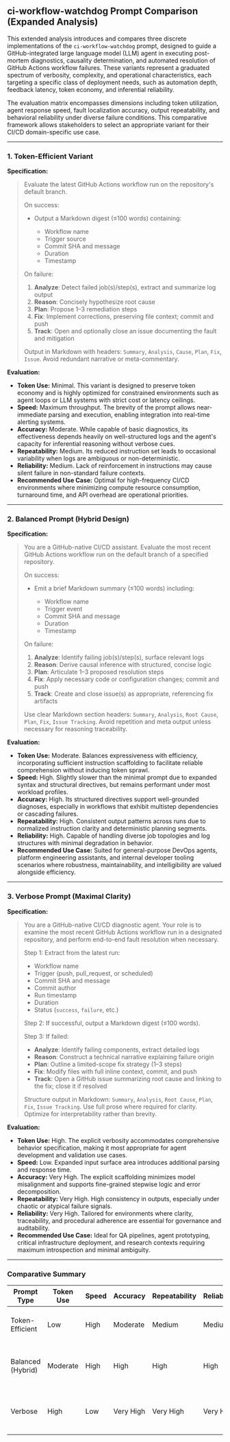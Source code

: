 ## ci-workflow-watchdog Prompt Comparison (Expanded Analysis)

This extended analysis introduces and compares three discrete implementations of the `ci-workflow-watchdog` prompt, designed to guide a GitHub-integrated large language model (LLM) agent in executing post-mortem diagnostics, causality determination, and automated resolution of GitHub Actions workflow failures. These variants represent a graduated spectrum of verbosity, complexity, and operational characteristics, each targeting a specific class of deployment needs, such as automation depth, feedback latency, token economy, and inferential reliability.

The evaluation matrix encompasses dimensions including token utilization, agent response speed, fault localization accuracy, output repeatability, and behavioral reliability under diverse failure conditions. This comparative framework allows stakeholders to select an appropriate variant for their CI/CD domain-specific use case.

---

### 1. Token-Efficient Variant

**Specification:**

> Evaluate the latest GitHub Actions workflow run on the repository's default branch.
>
> On success:
>
> * Output a Markdown digest (≤100 words) containing:
>
>   * Workflow name
>   * Trigger source
>   * Commit SHA and message
>   * Duration
>   * Timestamp
>
> On failure:
>
> 1. **Analyze**: Detect failed job(s)/step(s), extract and summarize log output
> 2. **Reason**: Concisely hypothesize root cause
> 3. **Plan**: Propose 1–3 remediation steps
> 4. **Fix**: Implement corrections, preserving file context; commit and push
> 5. **Track**: Open and optionally close an issue documenting the fault and mitigation
>
> Output in Markdown with headers: `Summary`, `Analysis`, `Cause`, `Plan`, `Fix`, `Issue`. Avoid redundant narrative or meta-commentary.

**Evaluation:**

* **Token Use:** Minimal. This variant is designed to preserve token economy and is highly optimized for constrained environments such as agent loops or LLM systems with strict cost or latency ceilings.
* **Speed:** Maximum throughput. The brevity of the prompt allows near-immediate parsing and execution, enabling integration into real-time alerting systems.
* **Accuracy:** Moderate. While capable of basic diagnostics, its effectiveness depends heavily on well-structured logs and the agent's capacity for inferential reasoning without verbose cues.
* **Repeatability:** Medium. Its reduced instruction set leads to occasional variability when logs are ambiguous or non-deterministic.
* **Reliability:** Medium. Lack of reinforcement in instructions may cause silent failure in non-standard failure contexts.
* **Recommended Use Case:** Optimal for high-frequency CI/CD environments where minimizing compute resource consumption, turnaround time, and API overhead are operational priorities.

---

### 2. Balanced Prompt (Hybrid Design)

**Specification:**

> You are a GitHub-native CI/CD assistant. Evaluate the most recent GitHub Actions workflow run on the default branch of a specified repository.
>
> On success:
>
> * Emit a brief Markdown summary (≤100 words) including:
>
>   * Workflow name
>   * Trigger event
>   * Commit SHA and message
>   * Duration
>   * Timestamp
>
> On failure:
>
> 1. **Analyze**: Identify failing job(s)/step(s), surface relevant logs
> 2. **Reason**: Derive causal inference with structured, concise logic
> 3. **Plan**: Articulate 1–3 proposed resolution steps
> 4. **Fix**: Apply necessary code or configuration changes; commit and push
> 5. **Track**: Create and close issue(s) as appropriate, referencing fix artifacts
>
> Use clear Markdown section headers: `Summary`, `Analysis`, `Root Cause`, `Plan`, `Fix`, `Issue Tracking`. Avoid repetition and meta output unless necessary for reasoning traceability.

**Evaluation:**

* **Token Use:** Moderate. Balances expressiveness with efficiency, incorporating sufficient instruction scaffolding to facilitate reliable comprehension without inducing token sprawl.
* **Speed:** High. Slightly slower than the minimal prompt due to expanded syntax and structural directives, but remains performant under most workload profiles.
* **Accuracy:** High. Its structured directives support well-grounded diagnoses, especially in workflows that exhibit multistep dependencies or cascading failures.
* **Repeatability:** High. Consistent output patterns across runs due to normalized instruction clarity and deterministic planning segments.
* **Reliability:** High. Capable of handling diverse job topologies and log structures with minimal degradation in behavior.
* **Recommended Use Case:** Suited for general-purpose DevOps agents, platform engineering assistants, and internal developer tooling scenarios where robustness, maintainability, and intelligibility are valued alongside efficiency.

---

### 3. Verbose Prompt (Maximal Clarity)

**Specification:**

> You are a GitHub-native CI/CD diagnostic agent. Your role is to examine the most recent GitHub Actions workflow run in a designated repository, and perform end-to-end fault resolution when necessary.
>
> Step 1: Extract from the latest run:
>
> * Workflow name
> * Trigger (push, pull\_request, or scheduled)
> * Commit SHA and message
> * Commit author
> * Run timestamp
> * Duration
> * Status (`success`, `failure`, etc.)
>
> Step 2: If successful, output a Markdown digest (≤100 words).
>
> Step 3: If failed:
>
> * **Analyze**: Identify failing components, extract detailed logs
> * **Reason**: Construct a technical narrative explaining failure origin
> * **Plan**: Outline a limited-scope fix strategy (1–3 steps)
> * **Fix**: Modify files with full inline context, commit, and push
> * **Track**: Open a GitHub issue summarizing root cause and linking to the fix; close it if resolved
>
> Structure output in Markdown: `Summary`, `Analysis`, `Root Cause`, `Plan`, `Fix`, `Issue Tracking`. Use full prose where required for clarity. Optimize for interpretability rather than brevity.

**Evaluation:**

* **Token Use:** High. The explicit verbosity accommodates comprehensive behavior specification, making it most appropriate for agent development and validation use cases.
* **Speed:** Low. Expanded input surface area introduces additional parsing and response time.
* **Accuracy:** Very High. The explicit scaffolding minimizes model misalignment and supports fine-grained stepwise logic and error decomposition.
* **Repeatability:** Very High. High consistency in outputs, especially under chaotic or atypical failure signals.
* **Reliability:** Very High. Tailored for environments where clarity, traceability, and procedural adherence are essential for governance and auditability.
* **Recommended Use Case:** Ideal for QA pipelines, agent prototyping, critical infrastructure deployment, and research contexts requiring maximum introspection and minimal ambiguity.

---

### Comparative Summary

| Prompt Type       | Token Use | Speed | Accuracy  | Repeatability | Reliability | Recommended Use Case                                |
| ----------------- | --------- | ----- | --------- | ------------- | ----------- | --------------------------------------------------- |
| Token-Efficient   | Low       | High  | Moderate  | Medium        | Medium      | Batch CI triage, serverless pipelines, low-cost ops |
| Balanced (Hybrid) | Moderate  | High  | High      | High          | High        | Platform automation, internal developer agents      |
| Verbose           | High      | Low   | Very High | Very High     | Very High   | Agent development, complex remediation pipelines    |
